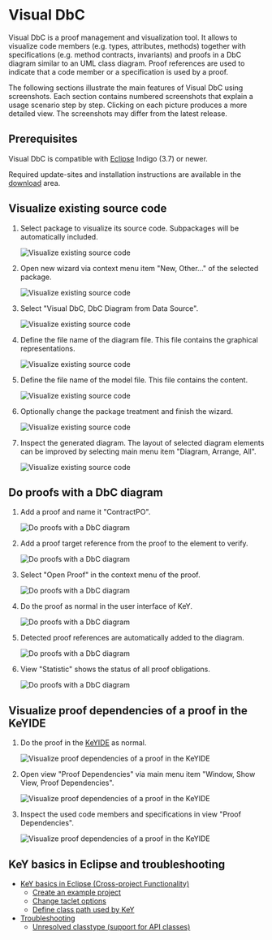 # Visual DbC

Visual DbC is a proof management and visualization tool. It allows to
visualize code members (e.g. types, attributes, methods) together with
specifications (e.g. method contracts, invariants) and proofs in a DbC
diagram similar to an UML class diagram. Proof references are used to
indicate that a code member or a specification is used by a proof.

The following sections illustrate the main features of Visual DbC using
screenshots. Each section contains numbered screenshots that explain a
usage scenario step by step. Clicking on each picture produces a more
detailed view. The screenshots may differ from the latest release.

## Prerequisites

Visual DbC is compatible with [Eclipse](http://www.eclipse.org) Indigo
(3.7) or newer.

Required update-sites and installation instructions are available in the
[download](../../download/index.html#eclipse) area.

## Visualize existing source code


1. Select package to visualize its source code. Subpackages will be automatically
included.

    ![](generate01thumb.png "Visualize existing source code")

2. Open new wizard via context menu item "New, Other\..." of the
selected
package.

    ![](generate02thumb.png "Visualize existing source code")



3. Select "Visual DbC, DbC Diagram from Data
Source".

    ![](generate03thumb.png "Visualize existing source code")

4. Define the file name of the diagram file. This file contains the graphical
representations.

    ![](generate04thumb.png "Visualize existing source code")



5. Define the file name of the model file. This file contains the
content.

    ![](generate05thumb.png "Visualize existing source code")

6. Optionally change the package treatment and finish the
wizard.

    ![](generate06thumb.png "Visualize existing source code")



7. Inspect the generated diagram. The layout of selected diagram elements can be improved by selecting
main menu item "Diagram, Arrange,
All".

    ![](generate07thumb.png "Visualize existing source code")


## Do proofs with a DbC diagram


1. Add a proof and name it
"ContractPO".

    ![](proof01thumb.png "Do proofs with a DbC diagram")



2. Add a proof target reference from the proof to the element to
verify.

    ![](proof02thumb.png "Do proofs with a DbC diagram")



3. Select "Open Proof" in the context menu of the
proof.

    ![](proof03thumb.png "Do proofs with a DbC diagram")

4. Do the proof as normal in the user interface of
KeY.

    ![](proof04thumb.png "Do proofs with a DbC diagram")



5. Detected proof references are automatically added to the diagram.

    ![](proof05thumb.png "Do proofs with a DbC diagram")



6. View "Statistic" shows the status of all proof
obligations.

    ![](proof06thumb.png "Do proofs with a DbC diagram")


## Visualize proof dependencies of a proof in the KeYIDE


1. Do the proof in the [KeYIDE](KeYIDE.html) as normal.

    ![](proofDependencies01thumb.png "Visualize proof dependencies of a proof in the KeYIDE")

2. Open view "Proof Dependencies" via main menu item "Window, Show
View, Proof Dependencies".

    ![](proofDependencies02thumb.png "Visualize proof dependencies of a proof in the KeYIDE")

3. Inspect the used code members and specifications in view "Proof
Dependencies".

    ![](proofDependencies03thumb.png "Visualize proof dependencies of a proof in the KeYIDE")


## KeY basics in Eclipse and troubleshooting

-   [KeY basics in Eclipse (Cross-project
    Functionality)](../CrossProject/index.html)
    -   [Create an example project](../CrossProject/index.html#example)
    -   [Change taclet options](../CrossProject/index.html#taclet)
    -   [Define class path used by
        KeY](../CrossProject/index.html#KeYsClassPath)
-   [Troubleshooting](../CrossProject/index.html#troubleshooting)
    -   [Unresolved classtype (support for API
        classes)](../CrossProject/index.html#API)
